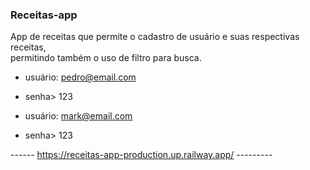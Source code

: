 ### Receitas-app

App de receitas que permite o cadastro de usuário e suas respectivas receitas,<br>
permitindo também o uso de filtro para busca.


- usuário: pedro@email.com
- senha> 123

- usuário: mark@email.com
- senha> 123


------  https://receitas-app-production.up.railway.app/ ---------
